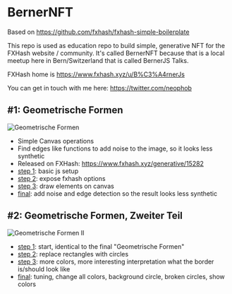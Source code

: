 # BernerNFT

Based on https://github.com/fxhash/fxhash-simple-boilerplate

This repo is used as education repo to build simple, generative NFT for the FXHash website / community. It's called BernerNFT because that is a local meetup here in Bern/Switzerland that is called BernerJS Talks.

FXHash home is https://www.fxhash.xyz/u/B%C3%A4rnerJs

You can get in touch with me here: https://twitter.com/neophob


## #1: Geometrische Formen

![Geometrische Formen](https://gateway.fxhash2.xyz/ipfs/QmPPeCwa6FcKVgpjtG6AFnmGxK1TYG5g4q85VosaKtLMFm)

- Simple Canvas operations
- Find edges like functions to add noise to the image, so it looks less synthetic
- Released on FXHash: https://www.fxhash.xyz/generative/15282
- [step 1](https://github.com/neophob/bernerNFT/tree/%231-step1): basic js setup
- [step 2](https://github.com/neophob/bernerNFT/tree/%231-step2): expose fxhash options
- [step 3](https://github.com/neophob/bernerNFT/tree/%231-step3): draw elements on canvas
- [final](https://github.com/neophob/bernerNFT/tree/%231-final): add noise and edge detection so the result looks less synthetic

## #2: Geometrische Formen, Zweiter Teil

![Geometrische Formen II](https://gateway.fxhash2.xyz/ipfs/QmPxkt81qkEvvXv96P9S6qTw5L67EaUmFKxQFPNf7ma7uF)

- [step 1](https://github.com/neophob/bernerNFT/tree/%232-step1): start, identical to the final "Geometrische Formen"
- [step 2](https://github.com/neophob/bernerNFT/tree/%232-step2): replace rectangles with circles
- [step 3](https://github.com/neophob/bernerNFT/tree/%232-step3): more colors, more interesting interpretation what the border is/should look like
- [final](https://github.com/neophob/bernerNFT/tree/%232-final): tuning, change all colors, background circle, broken circles, show colors

